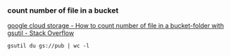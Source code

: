 ###  count number of file in a bucket


[google cloud storage - How to count number of file in a bucket-folder with gsutil - Stack Overflow](https://stackoverflow.com/questions/18986379/how-to-count-number-of-file-in-a-bucket-folder-with-gsutil "google cloud storage - How to count number of file in a bucket-folder with gsutil - Stack Overflow")


 

```shell
gsutil du gs://pub | wc -l
```
